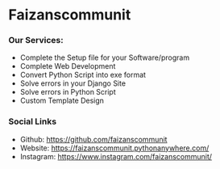 # Faizanscommunit
### Our Services:
- Complete the Setup file for your Software/program
- Complete Web Development
- Convert Python Script into exe format
- Solve errors in your Django Site
- Solve errors in Python Script
- Custom Template Design


### Social Links
- Github:  https://github.com/faizanscommunit
- Website: https://faizanscommunit.pythonanywhere.com/
- Instagram: https://www.instagram.com/faizanscommunit/
